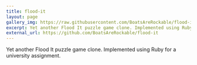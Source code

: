 ```yaml
---
title: flood-it
layout: page
gallery_img: https://raw.githubusercontent.com/BoatsAreRockable/flood-it/master/floodit.png
excerpt: Yet another Flood It puzzle game clone. Implemented using Ruby for a university assignment.
external_url: https://github.com/BoatsAreRockable/flood-it
---
```

Yet another Flood It puzzle game clone. Implemented using Ruby for a university assignment.